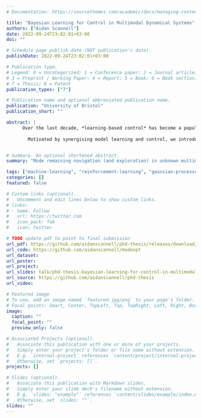 ```yaml
---
# Documentation: https://sourcethemes.com/academic/docs/managing-content/

title: "Bayesian Learning for Control in Multimodal Dynamical Systems"
authors: ["Aidan Scannell"]
date: 2022-09-24T23:02:01+03:00
doi: ""

# Schedule page publish date (NOT publication's date).
publishDate: 2022-09-24T23:02:01+03:00

# Publication type.
# Legend: 0 = Uncategorized; 1 = Conference paper; 2 = Journal article;
# 3 = Preprint / Working Paper; 4 = Report; 5 = Book; 6 = Book section;
# 7 = Thesis; 8 = Patent
publication_types: ["7"]

# Publication name and optional abbreviated publication name.
publication: "University of Bristol"
publication_short: ""

abstract: |
      Over the last decade, *learning-based control* has become a popular paradigm for controlling dynamical systems. Although recent algorithms can find high-performance controllers, they typically only consider unimodal systems and cannot correctly identify multimodal dynamical systems. The main goal of this thesis is to control *unknown*, *multimodal* dynamical systems, to a target state, whilst *avoiding inoperable or undesirable dynamics modes*. Further to this, deploying learning algorithms in the real world requires handling the uncertainties inherent to the system, as well as the uncertainties arising from learning from observations. To this end, we consider the model-based reinforcement learning (MBRL) setting, where an explicit dynamics model -- that includes uncertainties -- is used to plan trajectories to a target state. 
        
        Motivated by synergising model learning and control, we introduce a Mixtures of Gaussian Process Experts (MoGPE) method for learning dynamics models, which infers latent structure regarding how systems switch between their underlying dynamics modes. We then present three trajectory optimisation algorithms which, given this learned dynamics model, find trajectories to a target state with *mode remaining guarantees*. Initially, the agent’s dynamics model will be highly *uncertain* — due to a lack of training observations — so these algorithms cannot guarantee mode remaining navigation with high confidence. When this is the case, the agent actively explores its environment, collects data and updates its dynamics model. We introduce an explorative trajectory optimisation algorithm that explicitly reasons about the uncertainties in the dynamics model. As a result, it can explore the environment whilst guaranteeing that the agent remains in the desired dynamics mode with high probability. Finally, we consolidate the work in this thesis into a MBRL algorithm, which solves the mode remaining navigation problem, whilst guaranteeing that the controlled system remains in the desired dynamics mode with a high probability.


# Summary. An optional shortened abstract.
summary: "Mode remaining navigation (and exploration) in unknown multimodal dynamical systems via model-based reinforcement learning."

tags: ["machine-learning", "reinforcement-learning", "gaussian-processes", "probabilistic-modelling", "approximate-inference", "variational-inference", "geometry", "control", "ai", "JAX", "TensorFlow", "python"]
categories: []
featured: false

# Custom links (optional).
#   Uncomment and edit lines below to show custom links.
# links:
# - name: Follow
#   url: https://twitter.com
#   icon_pack: fab
#   icon: twitter

# TODO update pdf to point to final submission
url_pdf: https://github.com/aidanscannell/phd-thesis/releases/download/final-submission/phd-thesis-signed-final-submission.pdf
url_code: https://github.com/aidanscannell/modeopt
url_dataset:
url_poster:
url_project:
url_slides: talk/phd-thesis-bayesian-learning-for-control-in-multimodal-dynamical-systems/slides.pdf
url_source: https://github.com/aidanscannell/phd-thesis
url_video:

# Featured image
# To use, add an image named `featured.jpg/png` to your page's folder. 
# Focal points: Smart, Center, TopLeft, Top, TopRight, Left, Right, BottomLeft, Bottom, BottomRight.
image:
  caption: ""
  focal_point: ""
  preview_only: false

# Associated Projects (optional).
#   Associate this publication with one or more of your projects.
#   Simply enter your project's folder or file name without extension.
#   E.g. `internal-project` references `content/project/internal-project/index.md`.
#   Otherwise, set `projects: []`.
projects: []

# Slides (optional).
#   Associate this publication with Markdown slides.
#   Simply enter your slide deck's filename without extension.
#   E.g. `slides: "example"` references `content/slides/example/index.md`.
#   Otherwise, set `slides: ""`.
slides: ""
---
```

